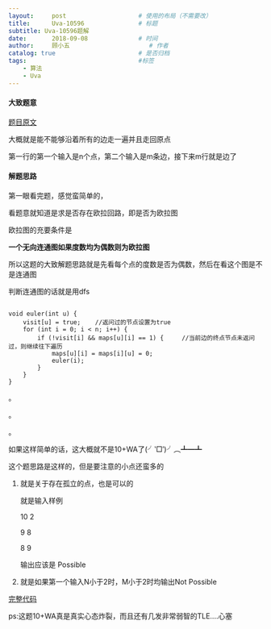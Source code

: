 ```yaml
---
layout:     post                    # 使用的布局（不需要改）
title:      Uva-10596               # 标题 
subtitle: Uva-10596题解
date:       2018-09-08              # 时间
author:     顾小五                      # 作者
catalog: true                       # 是否归档
tags:                               #标签
    - 算法
    - Uva
---
```


#### 大致题意

[题目原文](https://uva.onlinejudge.org/index.php?option=com_onlinejudge&Itemid=8&page=show_problem&problem=1537)

大概就是能不能够沿着所有的边走一遍并且走回原点

第一行的第一个输入是n个点，第二个输入是m条边，接下来m行就是边了

#### 解题思路

第一眼看完题，感觉蛮简单的，

看题意就知道是求是否存在欧拉回路，即是否为欧拉图

欧拉图的充要条件是

**一个无向连通图如果度数均为偶数则为欧拉图**

所以这题的大致解题思路就是先看每个点的度数是否为偶数，然后在看这个图是不是连通图

判断连通图的话就是用dfs

<pre><code class="language-c++">
void euler(int u) {
	visit[u] = true;	//返问过的节点设置为true
	for (int i = 0; i < n; i++) {
		if (!visit[i] && maps[u][i] == 1) {		//当前边的终点节点未返问过，则继续往下遍历
			maps[u][i] = maps[i][u] = 0;
			euler(i);
		}
	}
}
</code></pre>

。

。

。

如果这样简单的话，这大概就不是10+WA了(╯‵□′)╯︵┻━┻

这个题思路是这样的，但是要注意的小点还蛮多的

1. 就是关于存在孤立的点，也是可以的

   就是输入样例

   10 2

   9 8

   8 9

   输出应该是 Possible

2. 就是如果第一个输入N小于2时，M小于2时均输出Not Possible

[完整代码](https://github.com/liuyueweiyu/UvaOJ/blob/master/%E6%95%B0%E6%8D%AE%E7%BB%93%E6%9E%84%E5%9F%BA%E7%A1%80/%E5%9B%BE/10596.cpp)

ps:这题10+WA真是真实心态炸裂，而且还有几发非常弱智的TLE....心塞